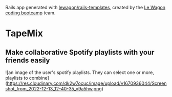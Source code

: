 Rails app generated with [lewagon/rails-templates](https://github.com/lewagon/rails-templates), created by the [Le Wagon coding bootcamp](https://www.lewagon.com) team.


# TapeMix 

## Make collaborative Spotify playlists with your friends easily

![an image of the user's spotify playlists. They can select one or more, playlists to combine] (https://res.cloudinary.com/dk2w7ocuc/image/upload/v1670936044/Screenshot_from_2022-12-13_12-40-35_v9a5hw.png)




